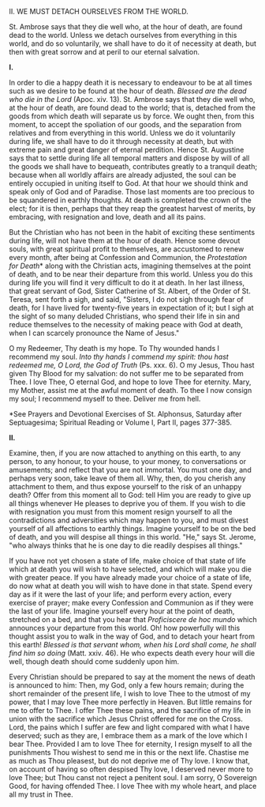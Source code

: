 
II\. WE MUST DETACH OURSELVES FROM THE WORLD.

St. Ambrose says that they die well who, at the hour of death, are found dead to the world. Unless we detach ourselves from everything in this world, and do so voluntarily, we shall have to do it of necessity at death, but then with great sorrow and at peril to our eternal salvation.

**I\.**

In order to die a happy death it is necessary to endeavour to be at all times such as we desire to be found at the hour of death. *Blessed are the dead who die in the Lord* (Apoc. xiv. 13). St. Ambrose says that they die well who, at the hour of death, are found dead to the world; that is, detached from the goods from which death will separate us by force. We ought then, from this moment, to accept the spoliation of our goods, and the separation from relatives and from everything in this world. Unless we do it voluntarily during life, we shall have to do it through necessity at death, but with extreme pain and great danger of eternal perdition. Hence St. Augustine says that to settle during life all temporal matters and dispose by will of all the goods we shall have to bequeath, contributes greatly to a tranquil death; because when all worldly affairs are already adjusted, the soul can be entirely occupied in uniting itself to God. At that hour we should think and speak only of God and of Paradise. Those last moments are too precious to be squandered in earthly thoughts. At death is completed the crown of the elect; for it is then, perhaps that they reap the greatest harvest of merits, by embracing, with resignation and love, death and all its pains.

But the Christian who has not been in the habit of exciting these sentiments during life, will not have them at the hour of death. Hence some devout souls, with great spiritual profit to themselves, are accustomed to renew every month, after being at Confession and Communion, the *Protestation for Death*\* along with the Christian acts, imagining themselves at the point of death, and to be near their departure from this world. Unless you do this during life you will find it very difficult to do it at death. In her last illness, that great servant of God, Sister Catherine of St. Albert, of the Order of St. Teresa, sent forth a sigh, and said, \"Sisters, I do not sigh through fear of death, for I have lived for twenty-five years in expectation of it; but I sigh at the sight of so many deluded Christians, who spend their life in sin and reduce themselves to the necessity of making peace with God at death, when I can scarcely pronounce the Name of Jesus.\"

O my Redeemer, Thy death is my hope. To Thy wounded hands I recommend my soul. *Into thy hands I commend my spirit: thou hast redeemed me, O Lord, the God of Truth* (Ps. xxx. 6). O my Jesus, Thou hast given Thy Blood for my salvation: do not suffer me to be separated from Thee. I love Thee, O eternal God, and hope to love Thee for eternity. Mary, my Mother, assist me at the awful moment of death. To thee I now consign my soul; I recommend myself to thee. Deliver me from hell.

\*See Prayers and Devotional Exercises of St. Alphonsus, Saturday after Septuagesima; Spiritual Reading or Volume I, Part II, pages 377-385.

**II\.**

Examine, then, if you are now attached to anything on this earth, to any person, to any honour, to your house, to your money, to conversations or amusements; and reflect that you are not immortal. You must one day, and perhaps very soon, take leave of them all. Why, then, do you cherish any attachment to them, and thus expose yourself to the risk of an unhappy death? Offer from this moment all to God: tell Him you are ready to give up all things whenever He pleases to deprive you of them. If you wish to die with resignation you must from this moment resign yourself to all the contradictions and adversities which may happen to you, and must divest yourself of all affections to earthly things. Imagine yourself to be on the bed of death, and you will despise all things in this world. \"He,\" says St. Jerome, \"who always thinks that he is one day to die readily despises all things.\"

If you have not yet chosen a state of life, make choice of that state of life which at death you will wish to have selected, and which will make you die with greater peace. If you have already made your choice of a state of life, do now what at death you will wish to have done in that state. Spend every day as if it were the last of your life; and perform every action, every exercise of prayer; make every Confession and Communion as if they were the last of your life. Imagine yourself every hour at the point of death, stretched on a bed, and that you hear that *Proficiscere de hoc mundo* which announces your departure from this world. Oh! how powerfully will this thought assist you to walk in the way of God, and to detach your heart from this earth! *Blessed is that servant whom, when his Lord shall come, he shall find him so doing* (Matt. xxiv. 46). He who expects death every hour will die well, though death should come suddenly upon him.

Every Christian should be prepared to say at the moment the news of death is announced to him: Then, my God, only a few hours remain; during the short remainder of the present life, I wish to love Thee to the utmost of my power, that I may love Thee more perfectly in Heaven. But little remains for me to offer to Thee. I offer Thee these pains, and the sacrifice of my life in union with the sacrifice which Jesus Christ offered for me on the Cross. Lord, the pains which I suffer are few and light compared with what I have deserved; such as they are, I embrace them as a mark of the love which I bear Thee. Provided I am to love Thee for eternity, I resign myself to all the punishments Thou wishest to send me in this or the next life. Chastise me as much as Thou pleasest, but do not deprive me of Thy love. I know that, on account of having so often despised Thy love, I deserved never more to love Thee; but Thou canst not reject a penitent soul. I am sorry, O Sovereign Good, for having offended Thee. I love Thee with my whole heart, and place all my trust in Thee.

